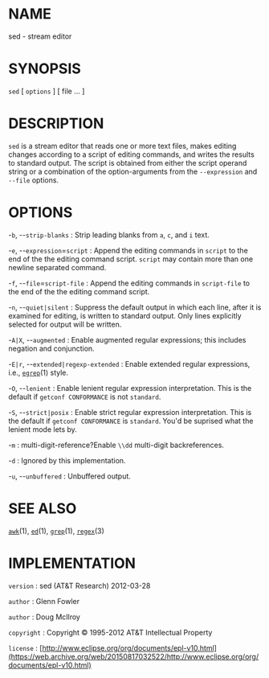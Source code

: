 # NAME

sed - stream editor

# SYNOPSIS

`sed` \[ `options` \] \[ file ... \]

# DESCRIPTION

`sed` is a stream editor that reads one or more text files, makes
editing changes according to a script of editing commands, and writes
the results to standard output. The script is obtained from either the
script operand string or a combination of the option-arguments from the
`--expression` and `--file` options.

# OPTIONS

-`b`, --`strip-blanks`
:   Strip leading blanks from `a`, `c`, and `i` text.

-`e`, --`expression`=`script`
:   Append the editing commands in `script` to the end of the the
    editing command script. `script` may contain more than one newline
    separated command.

-`f`, --`file`=`script-file`
:   Append the editing commands in `script-file` to the end of the the
    editing command script.

-`n`, --`quiet|silent`
:   Suppress the default output in which each line, after it is examined
    for editing, is written to standard output. Only lines explicitly
    selected for output will be written.

-`A|X`, --`augmented`
:   Enable augmented regular expressions; this includes negation
    and conjunction.

-`E|r`, --`extended|regexp-extended`
:   Enable extended regular expressions, i.e.,
    [`egrep`](/web/20150817032522/http://www2.research.att.com:80/~astopen/man/man1/egrep.html)(1) style.

-`O`, --`lenient`
:   Enable lenient regular expression interpretation. This is the
    default if `getconf CONFORMANCE` is not `standard`.

-`S`, --`strict|posix`
:   Enable strict regular expression interpretation. This is the default
    if `getconf CONFORMANCE` is `standard`. You'd be suprised what
    the lenient mode lets by.

-`m`
: multi-digit-reference?Enable `\\dd` multi-digit backreferences.

-`d`
: Ignored by this implementation.

-`u`, --`unbuffered`
:   Unbuffered output.

# SEE ALSO

[`awk`](/web/20150817032522/http://www2.research.att.com:80/~astopen/man/man1/awk.html)(1),
[`ed`](/web/20150817032522/http://www2.research.att.com:80/~astopen/man/man1/ed.html)(1),
[`grep`](/web/20150817032522/http://www2.research.att.com:80/~astopen/man/man1/grep.html)(1),
[`regex`](/web/20150817032522/http://www2.research.att.com:80/~astopen/man/man3/regex.html)(3)

# IMPLEMENTATION

`version`
:   sed (AT&T Research) 2012-03-28

`author`
:   Glenn Fowler

`author`
:   Doug McIlroy

`copyright`
:   Copyright © 1995-2012 AT&T Intellectual Property

`license`
:   [http://www.eclipse.org/org/documents/epl-v10.html](https://web.archive.org/web/20150817032522/http://www.eclipse.org/org/documents/epl-v10.html)


